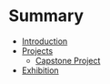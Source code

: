 # Summary

* [Introduction](README.md)
* [Projects](projects.md)
  * [Capstone Project](capstone-project.md)
* [Exhibition](public-online-exhibition.md)

